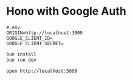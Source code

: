 # Hono with Google Auth

```dosini
#.env
ORIGIN=http://localhost:3000
GOOGLE_CLIENT_ID=
GOOGLE_CLIENT_SECRET=
```

```bash
bun install
bun run dev
```

```bash
open http://localhost:3000
```
